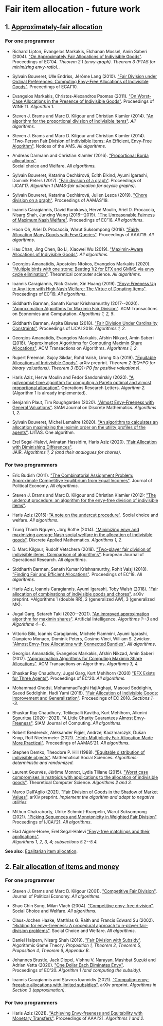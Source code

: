 # Fair item allocation - future work

## 1. [Approximately-fair allocation](https://en.wikipedia.org/wiki/Envy-free_item_allocation)

### For one programmer

* Richard Lipton, Evangelos Markakis, Elchanan Mossel, Amin Saberi (2004).
["On Approximately Fair Allocations of Indivisible Goods"](https://dl.acm.org/doi/pdf/10.1145/988772.988792). 
Proceedings of EC'04.  *Theorem 2.1 (envy-graph). Theorem 3 (PTAS for minimizing envy-ratio).*.

* Sylvain Bouveret, Ulle Endriss, Jérôme Lang (2010).
["Fair Division under Ordinal Preferences: Computing Envy-Free Allocations of Indivisible Goods"](https://ebooks.iospress.nl/doi/10.3233/978-1-60750-606-5-387). Proceedings of ECAI'10.

* Evangelos Markakis, Christos-Alexandros Psomas (2011).
["On Worst-Case Allocations in the Presence of Indivisible Goods"](https://link.springer.com/chapter/10.1007/978-3-642-25510-6_24).
Proceedings of WINE'11. *Algorithm 1*.

* Steven J. Brams and Marc D. Kilgour and Christian Klamler (2014).
["An algorithm for the proportional division of indivisible items"](https://mpra.ub.uni-muenchen.de/56587/).
*All algorithms.*

* Steven J. Brams and Marc D. Kilgour and Christian Klamler (2014).
["Two-Person Fair Division of Indivisible Items: An Efficient, Envy-Free Algorithm"](https://www.ams.org/journals/notices/201402/rnoti-p130.pdf/).
Notices of the AMS. *All algorithms.*

* Andreas Darmann and Christian Klamler (2016).
["Proportional Borda allocations"](https://link.springer.com/article/10.1007/s00355-016-0982-z).   
Social choice and Welfare. *All algorithms.*

* Sylvain Bouveret, Katarína Cechlárová, Edith Elkind, Ayumi Igarashi, Dominik Peters (2017).
["Fair division of a graph"](https://arxiv.org/abs/1705.10239).
Proceedings of IJCAI'17. *Algorithm 1 (MMS-fair allocation for acyclic graphs)*.

* Sylvain Bouveret, Katarína Cechlárová, Julien Lesca (2019).
["Chore division on a graph"](https://link.springer.com/article/10.1007/s10458-019-09415-z).
Proceedings of AAMAS'19.

* Ioannis Caragiannis, David Kurokawa, Hervé Moulin, Ariel D. Procaccia, Nisarg Shah, Junxing Wang (2016--2019).
["The Unreasonable Fairness of Maximum Nash Welfare"](http://eprints.gla.ac.uk/123283/1/123283.pdf).
Proceedings of EC'16. *All algorithms*.

* Hoon Oh, Ariel D. Procaccia, Warut Suksompong (2019). 
["Fairly Allocating Many Goods with Few Queries"](https://doi.org/10.1609%2Faaai.v33i01.33012141).
Proceedings of AAAI'19. *All algorithms*.

* Hau Chan, Jing Chen, Bo Li, Xiaowei Wu (2019).
["Maximin-Aware Allocations of Indivisible Goods"](https://arxiv.org/abs/1905.09969).
*All algorithms*.

* Georgios Amanatidis,  Apostolos Ntokos, Evangelos Markakis (2020).
["Multiple birds with one stone: Beating 1/2 for EFX and GMMS via envy cycle elimination"](https://doi.org/10.1016%2Fj.tcs.2020.07.006).
Theoretical computer science. *All algorithms*.

* Ioannis Caragiannis, Nick Gravin, Xin Huang (2019).
["Envy-Freeness Up to Any Item with High Nash Welfare: The Virtue of Donating Items"](https://arxiv.org/abs/1902.04319).
Proceedings of EC'19. *All algorithms*.

* Siddharth Barman, Sanath Kumar Krishnamurthy (2017--2020). 
["Approximation Algorithms for Maximin Fair Division"](https://dl.acm.org/doi/abs/10.1145/3381525). 
ACM Transactions on Economics and Computation.  *Algorithms 1, 2, 5*.

* Siddharth Barman, Arpita Biswas (2018).
["Fair Division Under Cardinality Constraints"](https://arxiv.org/abs/1804.09521).
Proceedings of IJCAI 2018.    *Algorithms 1, 2.*

* Georgios Amanatidis, Evangelos Markakis, Afshin Nikzad, Amin Saberi (2018).
["Approximation Algorithms for Computing Maximin Share Allocations"](https://arxiv.org/abs/1503.00941).
ACM Transactions on Algorithms.   *Algorithms 1, 2.*

* Rupert Freeman, Sujoy Sikdar, Rohit Vaish, Lirong Xia (2019).
["Equitable Allocations of Indivisible Goods"](https://arxiv.org/abs/1905.10656).
arXiv preprint. *Theorem 2 (EQ+PO for binary valuations). Theorem 3 (EQ1+PO for positive valuations)*.

* Haris Aziz, Herve Moulin and Fedor Sandomirskiy (2020).
["A polynomial-time algorithm for computing a Pareto optimal and almost proportional allocation"](https://www.sciencedirect.com/science/article/pii/S0167637720301024).
Operations Research Letters. *Algorithm 2.* (Algorithm 1 is already implemented).

* Benjamin Plaut, Tim Roughgarden (2020).
["Almost Envy-Freeness with General Valuations"](https://dl.acm.org/doi/abs/10.1145/3140756).
SIAM Journal on Discrete Mathematics.  *Algorithms 1, 2.*

* Sylvain Bouveret, Michel Lemaître (2020).
["An algorithm to calculates an allocation maximizing the leximin order on the utility profiles of the agents"](https://woasjournals.com/index.php/ijitas/article/view/13).
IJITAS. One algorithm.

* Erel Segal-Halevi, Avinatan Hassidim, Haris Aziz (2020).
["Fair Allocation with Diminishing Differences"](https://www.jair.org/index.php/jair/article/view/11994).   
JAIR. *Algorithms 1, 2 (and their analogues for chores).*

### For two programmers

* Eric Budish (2011). 
["The Combinatorial Assignment Problem: Approximate Competitive Equilibrium from Equal Incomes"](https://doi.org/10.1086%2F664613).
Journal of Political Economy. *All algorithms*.

* Steven J. Brams and Marc D. Kilgour and Christian Klamler (2012): ["The undercut procedure: an algorithm for the envy-free division of indivisible items"](https://link.springer.com/article/10.1007/s00355-011-0599-1).
* Haris Aziz (2015): ["A note on the undercut procedure"](https://link.springer.com/article/10.1007/s00355-015-0877-4).
Social choice and welfare. *All algorithms*.

* Trung Thanh Nguyen, Jörg Rothe (2014).
[ "Minimizing envy and maximizing average Nash social welfare in the allocation of indivisible goods"](https://doi.org/10.1137%2F0117039).
Discrete Applied Mathematics.  *Algorithms 1, 2*.

* D. Marc Kilgour, Rudolf Vetschera (2018).
["Two-player fair division of indivisible items: Comparison of algorithms"](https://www.sciencedirect.com/science/article/pii/S0377221718304764). 
European Journal of Operational Research. *All algorithms.* 

* Siddharth Barman, Sanath Kumar Krishnamurthy, Rohit Vaisj (2018). 
["Finding Fair and Efficient Allocations"](https://dl.acm.org/doi/abs/10.1145/3219166.3219176). 
Proceedings of EC'18.  *All algorithms*.

* Haris Aziz, Ioannis Caragiannis, Ayumi Igarashi, Toby Walsh (2018).
["Fair allocation of combinations of indivisible goods and chores"](https://arxiv.org/abs/1807.10684).
arXiv preprint. *Algorithms 1 (double RR), 2 (generalized AW), 3 (generalized MK).

* Jugal Garg, Setareh Taki (2020--2021). 
["An improved approximation algorithm for maximin shares"](https://www.sciencedirect.com/science/article/pii/S0004370221000989). Artificial Intelligence.  *Algorithms 1--3* and *Algorithms 4--6*.

*  Vittorio Bilò, Ioannis Caragiannis, Michele Flammini, Ayumi Igarashi, Gianpiero Monaco, Dominik Peters, Cosimo Vinci, William S. Zwicker.
["Almost Envy-Free Allocations with Connected Bundles"](https://arxiv.org/abs/1808.09406).
*All algorithms*.

* Georgios Amanatidis, Evangelos Markakis, Afshin Nikzad, Amin Saberi (2017).
["Approximation Algorithms for Computing Maximin Share Allocations"](https://arxiv.org/abs/1503.00941).
ACM Transactions on Algorithms.  *Algorithms 3, 4.*

* Bhaskar Ray Chaudhury, Jugal Garg, Kurt Mehlhorn (2020)
["EFX Exists for Three Agents"](https://arxiv.org/abs/2002.05119).
Proceedings of EC'20.  *All algorithms.*

* Mohammad Ghodsi, MohammadTaghi HajiAghayi, Masoud Seddighin, Saeed Seddighin, Hadi Yami (2018).
["Fair Allocation of Indivisible Goods: Improvement and Generalization"](https://arxiv.org/abs/1704.00222).
Proceedings of EC 2018.   *Sections 1--3.*

* Bhaskar Ray Chaudhury, Telikepalli Kavitha, Kurt Mehlhorn, Alkmini Sgouritsa (2020--2021).
["A Little Charity Guarantees Almost Envy-Freeness"](https://epubs.siam.org/doi/abs/10.1137/20M1359134).
SIAM Journal of Computing.  *All algorithms.*

* Robert Bredereck, Aleksander Figiel, Andrzej Kaczmarczyk, Dušan Knop, Rolf Niedermeier (2021).
["High-Multiplicity Fair Allocation Made More Practical"](https://dl.acm.org/doi/abs/10.5555/3463952.3463988).
Proceedings of AAMAS'21. *All algorithms*.

* Stephen Demko, Theodore P. Hill (1988).
["Equitable distribution of indivisible objects"](https://www.sciencedirect.com/science/article/abs/pii/0165489688900479).
Mathematical Social Sciences. *Algorithms: deterministic and randomized.*

* Laurent Gourvès, Jérôme Monnot, Lydia Tlilane (2015).
["Worst case compromises in matroids with applications to the allocation of indivisible goods"](https://www.sciencedirect.com/science/article/pii/S0304397515003722#br0150).
Theoretical Computer Science. *Algorithms 2 and 3.*

* Marco Dall'Aglio (2021).
["Fair Division of Goods in the Shadow of Market Values"](https://arxiv.org/abs/1910.01615).
arXiv preprint. *Implement the algorithm and adapt to negative utilities.*

* Mithun Chakraborty, Ulrike Schmidt-Kraepelin, Warut Suksompong (2021).
["Picking Sequences and Monotonicity in Weighted Fair Division"](https://arxiv.org/abs/2104.14347).
Proceedings of IJCAI'21. *All algorithms*.

* Elad Aigner-Horev, Erel Segal-Halevi
["Envy-free matchings and their applications"](https://arxiv.org/abs/1901.09527).   
*Algorithms 1, 2, 3, 4; subsections 5.2--5.4.*

**See also**: [Egalitarian item allocation](https://en.wikipedia.org/wiki/Egalitarian_item_allocation).


## 2. [Fair allocation of items and money](https://en.wikipedia.org/wiki/Fair_allocation_of_items_and_money)

### For one programmer

* Steven J. Brams and Marc D. Kilgour (2001).
["Competitive Fair Division"](https://doi.org/10.1086%2F319550).
Journal of Political Economy. *All algorithms*.

* Shao Chin Sung, Milan Vlach (2004). 
["Competitive envy-free division"](https://doi.org/10.1007%2Fs00355-003-0240-z).
Social Choice and Welfare. *All algorithms*.

* Claus-Jochen Haake, Matthias G. Raith and Francis Edward Su (2002).
["Bidding for envy-freeness: A procedural approach to n-player fair-division problems"](https://doi.org/10.1007%2Fs003550100149).
Social Choice and Welfare. *All algorithms*.

* Daniel Halpern, Nisarg Shah (2019).
["Fair Division with Subsidy"](https://link.springer.com/chapter/10.1007/978-3-030-30473-7_25).
Algorithmic Game Theory. *Proposition 1, Theorem 2, Theorem 5, Proposition 4, Theorem 6, Appendix B.*

* Johannes Brustle, Jack Dippel, Vishnu V. Narayan, Mashbat Suzuki and Adrian Vetta (2020).
["One Dollar Each Eliminates Envy"](https://doi.org/10.1145/3391403.3399447).   
Proceedings of EC'20. *Algorithm 1 (and computing the subsidy).*

* Ioannis Caragiannis and Stavros Ioannidis (2021). ["Computing envy-freeable allocations with limited subsidies"](https://arxiv.org/abs/2002.02789). 
arXiv preprint. *Algorithms in Section 3 (approximation).* 

### For two programmers

* Haris Aziz (2021). ["Achieving Envy-freeness and Equitability with Monetary Transfers"](https://ojs.aaai.org/index.php/AAAI/article/view/16645). 
Proceedings of AAAI'21. *Algorithms 1 and 2.*

